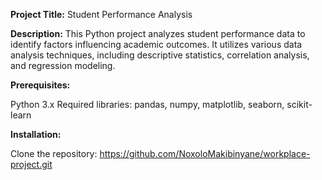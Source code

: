 <b>Project Title:</b> Student Performance Analysis

<b>Description:</b> This Python project analyzes student performance data to identify factors influencing academic outcomes. It utilizes various data analysis techniques, including descriptive statistics, correlation analysis, and regression modeling.

<b>Prerequisites:</b>

Python 3.x
Required libraries: pandas, numpy, matplotlib, seaborn, scikit-learn

<b>Installation:</b>

Clone the repository: https://github.com/NoxoloMakibinyane/workplace-project.git
